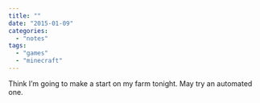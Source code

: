 ```yaml
---
title: ""
date: "2015-01-09"
categories: 
  - "notes"
tags: 
  - "games"
  - "minecraft"
---
```


Think I’m going to make a start on my farm tonight. May try an automated one.

